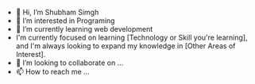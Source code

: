 - 👋 Hi, I’m Shubham Simgh
- 👀 I’m interested in Programing
- 🌱 I’m currently learning web development
- I'm currently focused on learning [Technology or Skill you're learning], and I'm always looking to expand my knowledge in [Other Areas of Interest].
- 💞️ I’m looking to collaborate on ...
- 📫 How to reach me ...

<!---
ssingh1681998/ssingh1681998 is a ✨ special ✨ repository because its `README.md` (this file) appears on your GitHub profile.
You can click the Preview link to take a look at your changes.
--->
